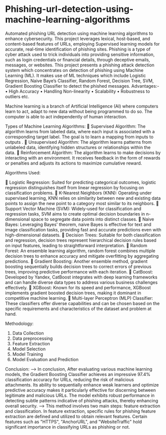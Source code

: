 # Phishing-url-detection-using-machine-learning-algorithms
Automated phishing URL detection using machine learning algorithms to enhance cybersecurity. This project leverages lexical, host-based, and content-based features of URLs, employing Supervised learning models for accurate, real-time identification of phishing sites.
Phishing is a type of cyber attack used to trick individuals  into providing sensitive information, such as login  credentials or financial details, through deceptive emails,  messages, or websites.
This project presents a phishing attack detection system which concentrates on detection of phishing using Machine  Learning (ML). It makes use of ML techniques which  include Logistic Regression, Naive Baye’s Classifier,  Random Forest, Decision Tree, SVM, Gradient Boosting  Classifier  to  detect the phished messages.
Advantages:-
• High Accuracy
• Handling Non-linearity
• Scalability
• Robustness to outliers etc.

Machine learning is a branch of Artificial Intelligence (AI) where computers learn to act, adapt to new data without being programmed to do so. The computer is able to act independently of human interaction.

Types of Machine Learning Algorithms:
 Supervised Algorithm: The algorithm learns from labeled data, where each input is associated with a corresponding target label. The goal is to learn a mapping from inputs to outputs .
 Unsupervised Algorithm: The algorithm learns patterns from unlabeled data, identifying hidden structures or relationships within the data.
 Reinforcement Algorithm: The algorithm learns to make decisions by interacting with an environment. It receives feedback in the form of rewards or penalties and adjusts its actions to maximize cumulative reward.

Algorithms Used:

 Logistic Regression: Suited for predicting categorical outcomes, logistic regression distinguishes itself from linear regression by focusing on classification problems.
 K-Nearest Neighbors (KNN): Operating under supervised learning, KNN relies on similarity between new and existing data points to assign the new point to a category most similar to its neighbors.
 Support Vector Machine (SVM): Widely-used for classification and regression tasks, SVM aims to create optimal decision boundaries in n- dimensional space to segregate data points into distinct classes.
 Naive Bayes: Leveraging Bayes' theorem, naive Bayes is effective for text and image classification tasks, providing fast and accurate predictions even with high-dimensional datasets.
 Decision Trees: Suitable for both classification and regression, decision trees represent hierarchical decision rules based on input features, leading to straightforward interpretation.
 Random Forest: An ensemble learning algorithm, random forest combines multiple decision trees to enhance accuracy and mitigate overfitting by aggregating predictions.
 Gradient Boosting: Another ensemble method, gradient boosting sequentially builds decision trees to correct errors of previous trees, improving predictive performance with each iteration.
 CatBoost: Developed by Yandex, CatBoost integrates with deep learning frameworks and can handle diverse data types to address various business challenges effectively.
 XGBoost: Known for its speed and performance, XGBoost implements gradient boosted decision trees, making it dominant in competitive machine learning.
 Multi-layer Perceptron (MLP) Classifier: These classifiers offer diverse capabilities and can be chosen based on the specific requirements and characteristics of the dataset and problem at hand.

Methodology:
1. Data Collection
2. Data preprocessing
3. Feature Extraction
4. Model Selection
5. Model Training
6. Model Evaluation and Prediction

Conclusion:
--> In conclusion, After evaluating various machine learning models, the Gradient Boosting Classifier achieves an impressive 97.4% classification accuracy for URLs, reducing the risk of malicious attachments. Its ability to sequentially enhance weak learners and optimize predictive accuracy makes it particularly effective for discerning between legitimate and malicious URLs. The model exhibits robust performance in detecting subtle patterns indicative of phishing attacks, thereby enhancing overall security.
--> This method involves two main steps: feature extraction and classification. In feature extraction, specific rules for phishing feature extraction are defined and utilized to obtain relevant features. Certain features such as "HTTPS", "AnchorURL", and "WebsiteTraffic" hold significant importance in classifying URLs as phishing or not.


